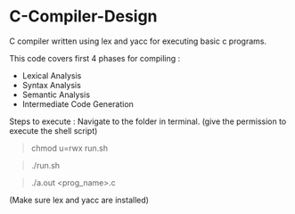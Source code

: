 # C-Compiler-Design
C compiler written using lex and yacc for executing basic c programs.

This code covers first 4 phases for compiling :
 - Lexical Analysis
 - Syntax Analysis
 - Semantic Analysis
 - Intermediate Code Generation
 
 Steps to execute :
 Navigate to the folder in terminal.
 (give the permission to execute the shell script)
 > chmod u=rwx run.sh
 
 > ./run.sh
 
 > ./a.out <prog_name>.c
 
 (Make sure lex and yacc are installed)
